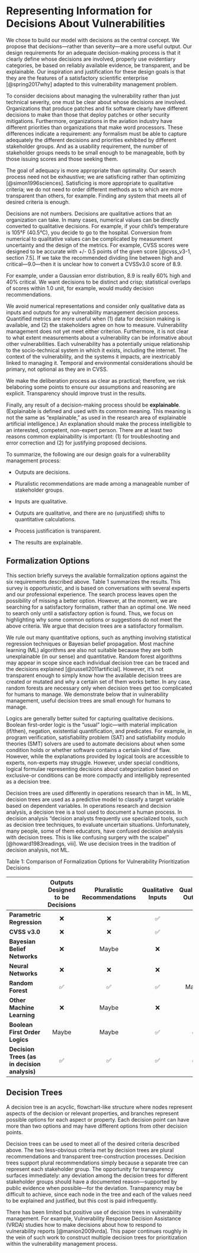 


# Representing Information for Decisions About Vulnerabilities

We chose to build our model with decisions as the central concept. We propose that decisions—rather than severity—are a more useful output.  Our design requirements for an adequate decision-making process is that it clearly define whose decisions are involved, properly use evidentiary categories, be based on reliably available evidence, be transparent, and be explainable. Our inspiration and justification for these design goals is that they are the features of a satisfactory scientific enterprise [@spring2017why] adapted to this vulnerability management problem.

To consider decisions about managing the vulnerability rather than just technical severity, one must be clear about whose decisions are involved. Organizations that produce patches and fix software clearly have different decisions to make than those that deploy patches or other security mitigations. Furthermore, organizations in the aviation industry have different priorities than organizations that make word processors. These differences indicate a requirement: any formalism must be able to capture adequately the different decisions and priorities exhibited by different stakeholder groups. And as a usability requirement, the number of stakeholder groups needs to be small enough to be manageable, both by those issuing scores and those seeking them.

The goal of adequacy is more appropriate than optimality. Our search process need not be exhaustive; we are satisficing rather than optimizing [@simon1996sciences]. Satisficing is more appropriate to qualitative criteria; we do not need to order different methods as to which are more transparent than others, for example. Finding any system that meets all of desired criteria is enough.

Decisions are not numbers. Decisions are qualitative actions that an organization can take. In many cases, numerical values can be directly converted to qualitative decisions. For example, if your child’s temperature is 105°F (40.5°C), you decide to go to the hospital.  Conversion from numerical to qualitative values can be complicated by measurement uncertainty and the design of the metrics. For example, CVSS scores were designed to be accurate with +/- 0.5 points of the given score [@cvss_v3-1, section 7.5]. If we take the recommended dividing line between high and critical—9.0—then it is unclear how to convert a CVSSv3.0 score of 8.9.

For example, under a Gaussian error distribution, 8.9 is really 60\% high and 40\% critical. We want decisions to be distinct and crisp; statistical overlaps of scores within 1.0 unit, for example, would muddy decision recommendations.

We avoid numerical representations and consider only qualitative data as inputs and outputs for any vulnerability management decision process.  Quantified metrics are more useful when (1) data for decision making is available, and (2) the stakeholders agree on how to measure.  Vulnerability management does not yet meet either criterion.  Furthermore, it is not clear to what extent measurements about a vulnerability can be informative about other vulnerabilities. Each vulnerability has a potentially unique relationship to the socio-technical system in which it exists, including the internet. The context of the vulnerability, and the systems it impacts, are inextricably linked to managing it. Temporal and environmental considerations should be primary, not optional as they are in CVSS.

We make the deliberation process as clear as practical; therefore, we risk belaboring some points to ensure our assumptions and reasoning are explicit. Transparency should improve trust in the results.

Finally, any result of a decision-making process should be **explainable**. (Explainable is defined and used with its common meaning.  This meaning is not the same as “explainable,” as used in the research area of explainable artificial intelligence.) An explanation should make the process intelligible to an interested, competent, non-expert person.  There are at least two reasons common explainability is important: (1) for troubleshooting and error correction and (2) for justifying proposed decisions.

To summarize, the following are our design goals for a vulnerability
management process:

  - Outputs are decisions.

  - Pluralistic recommendations are made among a manageable number of
    stakeholder groups.

  - Inputs are qualitative.

  - Outputs are qualitative, and there are no (unjustified) shifts to
    quantitative calculations.

  - Process justification is transparent.

  - The results are explainable.

## Formalization Options

This section briefly surveys the available formalization options against the six requirements described above. Table 1 summarizes the results.  This survey is opportunistic, and is based on conversations with several experts and our professional experience. The search process leaves open the possibility of missing a better option. However, at the moment, we are searching for a satisfactory formalism, rather than an optimal one.  We need to search only until a satisfactory option is found. Thus, we focus on highlighting why some common options or suggestions do not meet the above criteria. We argue that decision trees are a satisfactory formalism.

We rule out many quantitative options, such as anything involving statistical regression techniques or Bayesian belief propagation. Most machine learning (ML) algorithms are also not suitable because they are both unexplainable (in our sense) and quantitative. Random forest algorithms may appear in scope since each individual decision tree can be traced and the decisions explained [@russell2011artificial]. However, it’s not transparent enough to simply know how the available decision trees are created or mutated and why a certain set of them works better. In any case, random forests are necessary only when decision trees get too complicated for humans to manage. We demonstrate below that in vulnerability management, useful decision trees are small enough for humans to manage.

Logics are generally better suited for capturing qualitative decisions.  Boolean first-order logic is the “usual” logic—with material implication (if/then), negation, existential quantification, and predicates. For example, in program verification, satisfiability problem (SAT) and satisfiability modulo theories (SMT) solvers are used to automate decisions about when some condition holds or whether software contains a certain kind of flaw. However, while the explanations provided by logical tools are accessible to experts, non-experts may struggle.  However, under special conditions, logical formulae representing decisions about categorization based on exclusive-or conditions can be more compactly and intelligibly represented as a decision tree.

Decision trees are used differently in operations research than in ML.  In ML, decision trees are used as a predictive model to classify a target variable based on dependent variables. In operations research and decision analysis, a decision tree is a tool used to document a human process. In decision analysis “decision analysts frequently use specialized tools, such as decision tree techniques, to evaluate uncertain situations. Unfortunately, many people, some of them educators, have confused decision analysis with decision trees. This is like confusing surgery with the scalpel” [@howard1983readings, viii]. We use decision trees in the tradition of decision analysis, not ML.

Table 1: Comparison of Formalization Options for Vulnerability Prioritization Decisions

| | **Outputs Designed to be Decisions** | **Pluralistic Recommendations** | **Qualitative Inputs** | **Qualitative Outputs** | **Transparent** | **Explainable** |
| :-- | :-: | :-: | :-: | :-: | :-: | :-: |
| **Parametric Regression**  | :x: | :x: | :white_check_mark: | :x: | :x: | :white_check_mark: |
| **CVSS v3.0**  | :x: | :x: | :white_check_mark: | :x: | :x: | :x: |
| **Bayesian Belief Networks**                 | :x: | Maybe | :x: | :x: | :white_check_mark: | :white_check_mark: |
| **Neural Networks**                          | :x: | :x: | :x: | :x: | :x: | :x: |
| **Random Forest**                            | :white_check_mark: | :white_check_mark:     | :white_check_mark: | Maybe | :x: | Maybe |
| **Other Machine Learning**                   | :x: | Maybe | :x: | :x: | :x: | :x: |
| **Boolean First Order Logics**               | Maybe | Maybe | :white_check_mark: | :white_check_mark: | :white_check_mark: | Maybe |
| **Decision Trees (as in decision analysis)** | :white_check_mark: | :white_check_mark: | :white_check_mark: | :white_check_mark: | :white_check_mark: | :white_check_mark: |

## Decision Trees

A decision tree is an acyclic, flowchart-like structure where nodes represent aspects of the decision or relevant properties, and branches represent possible options for each aspect or property. Each decision point can have more than two options and may have different options from other decision points.

Decision trees can be used to meet all of the desired criteria described above. The two less-obvious criteria met by decision trees are plural recommendations and transparent tree-construction processes. Decision trees support plural recommendations simply because a separate tree can represent each stakeholder group. The opportunity for transparency surfaces immediately: any deviation among the decision trees for different stakeholder groups should have a documented reason—supported by public evidence when possible—for the deviation. Transparency may be difficult to achieve, since each node in the tree and each of the values need to be explained and justified, but this cost is paid infrequently.

There has been limited but positive use of decision trees in vulnerability management. For example, Vulnerability Response Decision Assistance (VRDA) studies how to make decisions about how to respond to vulnerability reports [@manion2009vrda]. This paper continues roughly in the vein of such work to construct multiple decision trees for prioritization within the vulnerability management process.

